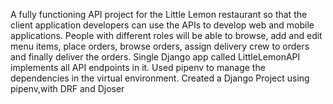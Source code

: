 A fully functioning API project for the Little Lemon restaurant so that the client application developers can use the APIs to develop web and mobile applications. People with different roles will be able to browse, add and edit menu items, place orders, browse orders, assign delivery crew to orders and finally deliver the orders. Single Django app called LittleLemonAPI implements all API endpoints in it. Used pipenv to manage the dependencies in the virtual environment. Created a Django Project using pipenv,with DRF and Djoser
